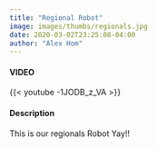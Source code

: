 ```yaml
---
title: "Regional Robot"
image: images/thumbs/regionals.jpg
date: 2020-03-02T23:25:08-04:00
author: "Alex Hom"
---
```


#### VIDEO

{{< youtube -1JODB_z_VA >}}
&nbsp;

#### Description

This is our regionals Robot Yay!!